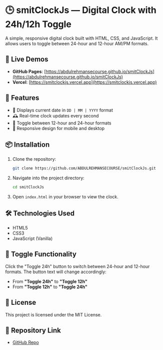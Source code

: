 # 🕒 smitClockJs — Digital Clock with 24h/12h Toggle

A simple, responsive digital clock built with HTML, CSS, and JavaScript. It allows users to toggle between 24-hour and 12-hour AM/PM formats.

## 🚀 Live Demos

- **GitHub Pages**: [https://abdulrehmansecourse.github.io/smitClockJs](https://abdulrehmansecourse.github.io/smitClockJs)
- **Vercel**: [https://smitclockjs.vercel.app](https://smitclockjs.vercel.app)

## 🧪 Features

- 📅 Displays current date in `DD | MM | YYYY` format
- 🕰️ Real-time clock updates every second
- 🔄 Toggle between 12-hour and 24-hour formats
- 🎨 Responsive design for mobile and desktop

## 📦 Installation

1. Clone the repository:

   ```bash
   git clone https://github.com/ABDULREHMANSECOURSE/smitClockJs.git
   ```

2. Navigate into the project directory:

   ```bash
   cd smitClockJs
   ```

3. Open `index.html` in your browser to view the clock.

## 🛠️ Technologies Used

- HTML5
- CSS3
- JavaScript (Vanilla)

## 🔄 Toggle Functionality

Click the "Toggle 24h" button to switch between 24-hour and 12-hour formats. The button text will change accordingly:

- From **"Toggle 24h"** to **"Toggle 12h"**
- From **"Toggle 12h"** to **"Toggle 24h"**

## 📄 License

This project is licensed under the MIT License.

## 📂 Repository Link

- [GitHub Repo](https://github.com/ABDULREHMANSECOURSE/smitClockJs)
